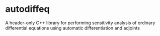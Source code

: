 # autodiffeq
A header-only C++ library for performing sensitivity analysis of ordinary differential equations using automatic differentiation and adjoints
